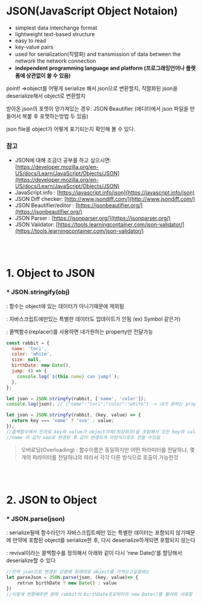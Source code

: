 # JSON(JavaScript Object Notaion)

- simplest data interchange format
- lightweight text-based structure
- easy to read
- key-value pairs
- used for serialization(직렬화) and transmission of data between the network the network connection
- **independent programming language and platform (프로그래밍언어나 플렛폼에 상관없이 쓸 수 있음)**

point! =>object를 어떻게 serialize 해서 json으로 변환할지, 직렬화된 json을 deserialize해서 object로 변환할지

받아온 json의 포멧이 망가져있는 경우: JSON Beautifier (에디터에서 json 파일을 만들어서 복붙 후 포맷하는방법 두 있음)

json file을 object가 어떻게 표기되는지 확인해 볼 수 있다.

### 참고

- JSON에 대해 조금더 공부를 하고 싶으시면: [https://developer.mozilla.org/en-US/docs/Learn/JavaScript/Objects/JSON](https://developer.mozilla.org/en-US/docs/Learn/JavaScript/Objects/JSON)
- JavaScript.info : [https://javascript.info/json](https://javascript.info/json)
- JSON Diff checker: [http://www.jsondiff.com/](http://www.jsondiff.com/)
- JSON Beautifier/editor : [https://jsonbeautifier.org/](https://jsonbeautifier.org/)
- JSON Parser : [https://jsonparser.org/](https://jsonparser.org/)
- JSON Validator: [https://tools.learningcontainer.com/json-validator/](https://tools.learningcontainer.com/json-validator/)

<br>
<br>

# 1. Object to JSON

### \* JSON.stringify(obj)

: 함수는 object에 있는 데이터가 아니기때문에 제외됨

: 자바스크립트에만있는 특별한 데이터도 업데이트가 안됨 (ex) Symbol 같은거)

: 콜백함수(replacer)를 사용하면 내가원하는 property만 전달가능

```jsx
const rabbit = {
  name: 'tori',
  color: 'white',
  size: null,
  birthDate: new Date(),
  jump: () => {
    console.log(`${this.name} can jump!`);
  },
};

let json = JSON.stringfy(rabbit, ['name', 'color']);
console.log(json); // {"name":"tori","color":"white"} -> 내가 원하는 property만 골라서 전할 수 있다

let json = JSON.stringfy(rabbit, (key, value) => {
  return key === 'name' ? 'soo' : value;
});
//콜백함수에서 인자로 key와 value가 object자체(최상위것)을 포함해서 모든 key와 value가 전달
//name 의 값이 soo로 변경된 후 값이 변경되게 이런식으로도 만들 수있음
```

> 오버로딩(Overloading) : 함수이름은 동일하지만 어떤 파라미터를 전달하냐, 몇개의 파라미터를 전달하냐의 따라서 각각 다른 방식으로 호출이 가능한것

<br>
<br>

# 2. JSON to Object

### \* JSON.parse(json)

: serialize될때 함수라던가 자바스크립트에만 있는 특별한 데이터는 포함되지 않기때문에 만약에 포함된 object를 serialize한 후, 다시 deserialize하게되면 포함되지 않는다

: revival이라는 콜백함수를 정의해서 아래와 같이 다시 ‘new Date()’를 할당해서 deserialize할 수 있다

```jsx
//만약 json으로 변경된 값중에 원래대로 object를 가져오고싶을때는
let parseJson = JSON.parse(json, (key, value)=> {
	retrun birthDate ? new Date() : value
})
//이렇게 변환해주면 원래 rabbit의 birthDate프로퍼티의 new Date()를 불러와 사용할 수 있다
```
